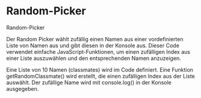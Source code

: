 # Random-Picker

Random-Picker

Der Random Picker wählt zufällig einen Namen aus einer vordefinierten Liste von Namen aus und gibt diesen in der Konsole aus. Dieser Code verwendet einfache JavaScript-Funktionen, um einen zufälligen Index aus einer Liste auszuwählen und den entsprechenden Namen anzuzeigen.

Eine Liste von 10 Namen (classmates) wird im Code definiert.
Eine Funktion getRandomClassmate() wird erstellt, die einen zufälligen Index aus der Liste auswählt.
Der zufällige Name wird mit console.log() in der Konsole ausgegeben.
